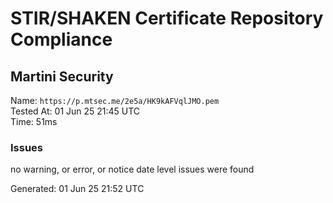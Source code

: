 # STIR/SHAKEN Certificate Repository Compliance

## Martini Security

Name: `https://p.mtsec.me/2e5a/HK9kAFVqlJMO.pem`\
Tested At: 01 Jun 25 21:45 UTC\
Time: 51ms

### Issues

no warning, or error, or notice date level issues were found

Generated: 01 Jun 25 21:52 UTC